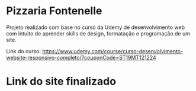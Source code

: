 # Pizzaria Fontenelle

Projeto realizado com base no curso da Udemy de desenvolvimento web com intuito de aprender skills de design, formatação e programação de um site.

Link do curso: https://www.udemy.com/course/curso-desenvolvimento-website-responsivo-completo/?couponCode=ST19MT121224

# Link do site finalizado
